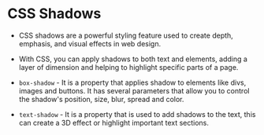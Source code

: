 # CSS Shadows

- CSS shadows are a powerful styling feature used to create depth, emphasis, and visual effects in web design.

- With CSS, you can apply shadows to both text and elements, adding a layer of dimension and helping to highlight specific parts of a page.

- `box-shadow` - It is a property that applies shadow to elements like divs, images and buttons. It has several parameters that allow you to control the shadow's position, size, blur, spread and color.

- `text-shadow` - It is a property that is used to add shadows to the text, this can create a 3D effect or highlight important text sections.
